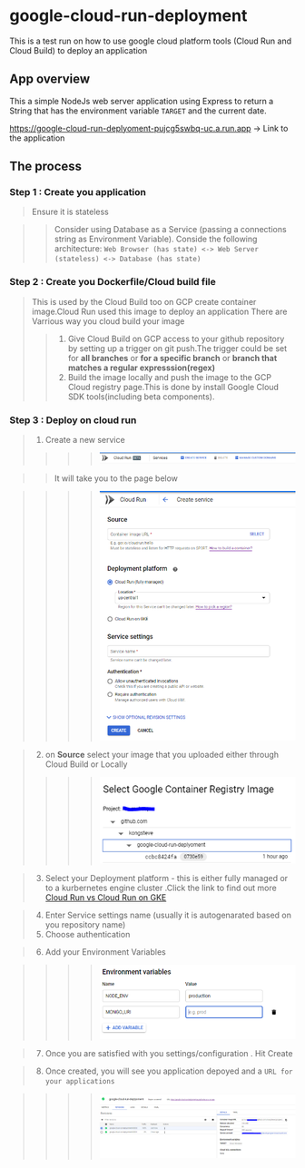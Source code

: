 # google-cloud-run-deployment
This is a test run on how to use google cloud platform tools (Cloud Run and Cloud Build) to deploy an application
## App overview
This a simple NodeJs web server application using Express  to return a String that has the environment variable `TARGET` and the current date.

https://google-cloud-run-deplyoment-pujcg5swbq-uc.a.run.app -> Link to the application
## The process

### Step 1 : Create you application
>Ensure it is stateless 

>> Consider using Database as a Service (passing a connections string as Environment Variable).
>>Conside the following architecture: `Web Browser (has state) <-> Web Server (stateless) <-> Database (has state)`

### Step 2 : Create you Dockerfile/Cloud build file
>This is used by the Cloud Build too on GCP create container image.Cloud Run used this image to deploy an application
>There are Varrious way you cloud build your image
>>1. Give Cloud Build on GCP access to your github repository by setting up a trigger on git push.The trigger could be set for **all branches** or **for a specific branch** or **branch that matches a regular expresssion(regex)**
>>2. Build the image locally and push the image to the GCP Cloud registry page.This is done by install Google Cloud SDK tools(including beta components).


### Step 3 : Deploy on cloud run

> 1. Create a new service
>>>> ![Creating a new service](img/cloud-run-new-service.PNG)

>> It will take you to the page below

>>>> ![service](img/cloud-run-config.PNG)

> 2. on **Source** select your image that you uploaded either through Cloud Build or Locally
>>>> ![Creating a new service](img/cloud-run-select-image.PNG)

>3. Select your Deployment platform - this is either fully managed or to a kurbernetes engine cluster .Click the link to find out more 
[Cloud Run vs Cloud Run on GKE](https://www.youtube.com/watch?v=RVdhyprptTQ)

>4. Enter Service settings name (usually it is autogenarated based on you repository name)
>5. Choose authentication

>6. Add your Environment Variables

>>>>![Evironment variable](img/cloud-run-env1.PNG)

>7. Once you are satisfied with you settings/configuration . Hit Create

>8. Once created, you will see you application depoyed and a `URL for your applications`

>>>>![Deployed application](img/cloud-run-created.PNG) 